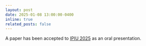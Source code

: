 ```yaml
---
layout: post
date: 2025-01-08 13:00:00-0400
inline: true
related_posts: false
---
```


A paper has been accepted to [IPIU 2025](http://www.ipiu.or.kr/) as an oral presentation.
